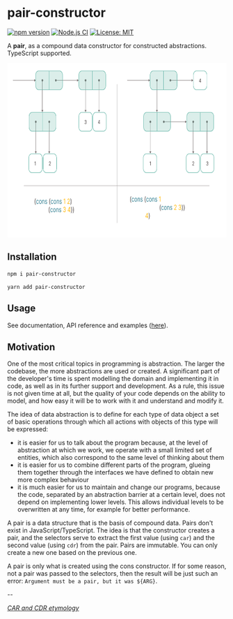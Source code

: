 # pair-constructor

[![npm version](https://badge.fury.io/js/pair-constructor.svg)](https://badge.fury.io/js/pair-constructor)
[![Node.js CI](https://github.com/hnatiukr/pair-constructor/actions/workflows/node.js.yml/badge.svg)](https://github.com/hnatiukr/pair-constructor/actions/workflows/node.js.yml)
[![License: MIT](https://img.shields.io/badge/License-MIT-green.svg)](https://opensource.org/licenses/MIT)

A **pair**, as a compound data constructor for constructed abstractions. TypeScript supported.

<p align="center">
  <img with="700" height="400" src="./pair-constructor.png" alt="Compound data: pairs" />
</p>

## Installation

```shell
npm i pair-constructor
```

```shell
yarn add pair-constructor
```

## Usage

See documentation, API reference and examples ([here](https://github.com/hnatiukr/pair-constructor/tree/main/docs#table-of-contents)).

## Motivation

One of the most critical topics in programming is abstraction. The larger the codebase, the more abstractions are used or created. A significant part of the developer's time is spent modelling the domain and implementing it in code, as well as in its further support and development. As a rule, this issue is not given time at all, but the quality of your code depends on the ability to model, and how easy it will be to work with it and understand and modify it.

The idea of data abstraction is to define for each type of data object a set of basic operations through which all actions with objects of this type will be expressed:

- it is easier for us to talk about the program because, at the level of abstraction at which we work, we operate with a small limited set of entities, which also correspond to the same level of thinking about them
- it is easier for us to combine different parts of the program, glueing them together through the interfaces we have defined to obtain new more complex behaviour
- it is much easier for us to maintain and change our programs, because the code, separated by an abstraction barrier at a certain level, does not depend on implementing lower levels. This allows individual levels to be overwritten at any time, for example for better performance.

A pair is a data structure that is the basis of compound data. Pairs don't exist in JavaScript/TypeScript. The idea is that the constructor creates a pair, and the selectors serve to extract the first value (using `car`) and the second value (using `cdr`) from the pair. Pairs are immutable. You can only create a new one based on the previous one.

A pair is only what is created using the cons constructor. If for some reason, not a pair was passed to the selectors, then the result will be just such an error: `Argument must be a pair, but it was ${ARG}`.

--

_[CAR and CDR etymology](https://en.wikipedia.org/wiki/CAR_and_CDR)_
